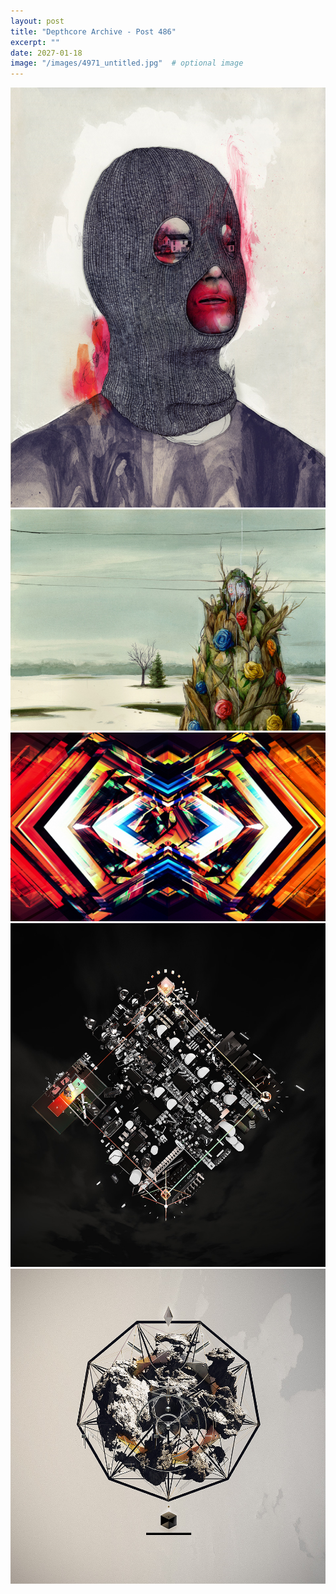 ```yaml
---
layout: post
title: "Depthcore Archive - Post 486"
excerpt: ""
date: 2027-01-18
image: "/images/4971_untitled.jpg"  # optional image
---
```


<img src="/images/4971_untitled.jpg">
<img src="/images/4972_peterson_ll.jpg" alt="4972_peterson_ll.jpg"/>
<img src="/images/4973_crimewave.jpg" alt="4973_crimewave.jpg"/>
<img src="/images/4974_soundscape.jpg" alt="4974_soundscape.jpg"/>
<img src="/images/4975_nonagon.jpg" alt="4975_nonagon.jpg"/>
